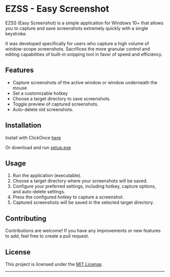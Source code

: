 # EZSS - Easy Screenshot

EZSS (Easy Screenshot) is a simple application for Windows 10+ that allows you to capture and save screenshots extremely quickly with a single keystroke.

It was developed specifically for users who capture a high volume of window-scope screenshots. Sacrifices the more granular control and editing capabilities of built-in snipping tool in favor of speed and efficiency.

## Features

- Capture screenshots of the active window or window underneath the mouse
- Set a customizable hotkey
- Choose a target directory to save screenshots.
- Toggle preview of captured screenshots.
- Auto-delete old screenshots.

## Installation

Install with ClickOnce [here](http://htmlpreview.github.io/?https://raw.githubusercontent.com/The-Bush/EZSS/main/published/Publish.html)


Or download and run [setup.exe](published/setup.exe)

## Usage

1. Run the application (executable).
2. Choose a target directory where your screenshots will be saved.
3. Configure your preferred settings, including hotkey, capture options, and auto-delete settings.
4. Press the configured hotkey to capture a screenshot.
5. Captured screenshots will be saved in the selected target directory.

## Contributing

Contributions are welcome! If you have any improvements or new features to add, feel free to create a pull request.

## License

This project is licensed under the [MIT License](https://www.mit.edu/~amini/LICENSE.md).

---
